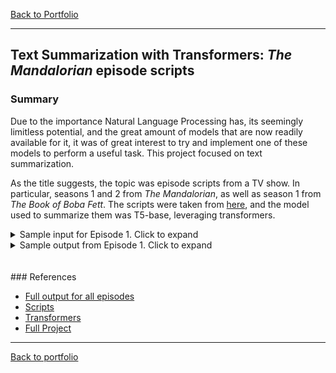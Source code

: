 [Back to Portfolio](index)

---
## **Text Summarization with Transformers: *The Mandalorian* episode scripts**

### Summary

Due to the importance Natural Language Processing has, its seemingly limitless potential, and the great amount of models that are now readily available for it, it was of great interest to try and implement one of these models to perform a useful task. This project focused on text summarization.

As the title suggests, the topic was episode scripts from a TV show. In particular, seasons 1 and 2 from *The Mandalorian*, as well as season 1 from *The Book of Boba Fett*. The scripts were taken from [here](https://starwars.fandom.com/), and the model used to summarize them was T5-base, leveraging transformers.


<details>
  <summary markdown="span">Sample input for Episode 1. Click to expand</summary>
    ' Bar Fight  The episode opens with the eponymous Mandalorian bounty hunter (identified later in the series as Din Djarin) using a tracking fob on an icy planet called Pagodon . Inside a public house , a bearded human trawler and a Quarren trawler are manhandling a blue-skinned Mythrol man , who pleads for his life in Galactic Basic Standard , offering credits in exchange for his life. His pleas are ignored; the bearded trawler wants to kill him for his valuable musk. Before the two trawlers can do any more harm, the armored and masked Mandalorian steps into the bar. Speaking in Huttese , the bearded trawler tells Djarin that he spilled his drink. Djarin ignores him and silently walks up to the counter. The bearded trawler reiterates his threat to Djarin. The human bartender tells Djarin that he says that he spilled his drink, translating into Basic. The Mythrol tries to break free but the Quarren holds him down. The two trawlers accost Djarin, taking a sudden interest in his beskar armor. The bartender tries to defuse the situation by serving a drink but Djarin gets into a fight with the two trawlers. He knocks the bearded man to the ground, causing the Quarren to attempt to flee through the cantina doors, but Djarin trips him with a grappling line. The Quarren shoots Djarin with his blaster , but the bolt hits the Mandalorian\'s pauldron, leaving him unscathed. Djarin fires his blaster at the door controls, causing the door panels to shut and slice the Quarren in half, killing him. The Mythrol thanks the Mandalorian and offers to buy him a drink. However, Djarin instead shows him a hologram which confirms that the Mythrol is a wanted fugitive. The Mythrol claims this is a misunderstanding and tries to bribe his way out of the mess. Djarin is unmoved and says he can bring him in either "warm" or "cold." Icy Ground  Djarin leads the chained Mythrol back to his ship. On the way, they encounter a Kubaz ferryman dressed in a parka. Djarin says that he needs passage back to the ice. The Kubaz summons a landspeeder that is piloted by an astromech droid with a flute. Djarin does not want to deal with droids but the Kubaz says the speeder is brand new. Keeping his stance, Djarin insists on an organic pilot, so the droid-piloted speeder leaves and the Kubaz summons a rundown landspeeder piloted by a bearded human pilot , who asks him "where to". Djarin and his Mythrol quarry travel with the human pilot on the landspeeder. The driver scans the horizon with his macrobinoculars , with the Mythrol explaining that he is looking for ravinaks , large predators which live under the ice. The pilot explains that it is clear right now but warns Djarin that the ravinak tend to cluster around the spaceport because they think that the entire planet is their stink pit. The speeder pilot delivers them to the Mandalorian\'s starship Razor Crest , which the Mythrol describes as junk and offers to hire a better ship . Djarin forces him out of the landspeeder. The driver says that it is time to go and warns Djarin to stay off the ice. The Mythrol asks if there is going to be something to worry about. While Djarin climbs aboard the Razor Crest , the Mythrol sees the speeder being devoured by a ravinak, which is lurking beneath the ice. The Mythrol begs Djarin to open the hatch as the creature approaches him. Djarin pulls him to safety just in the nick of time. The ravinak throws itself against the starship\'s hull, so Djarin quickly leads his captive into the cockpit. The Mythrol remarks that it was a lucky escape and that staying off the ice was the "understatement of the millennium." The Razor Crest tries to take off but the ravinak latches onto to its landing strut. Djarin exits the cockpit with a rifle and climbs out the docking ramp to confront the ravinak. He stings the creature in the head, causing it to let go of the landing strut. The Razor Crest flies off into the skies as Djarin returns to the cockpit. The Mythrol mumbles "let\'s go, let\'s go" as the ship ascends into space . Nowhere To Escape  During the journey, the Mythrol tells Djarin that he likes the Razor Crest because "she\'s a classic." He asks whether the ship is pre- Galactic Empire and tells Djarin that he is wealthy and could afford to hail a cruiser. Enduring the Mythrol, Djarin remains silent and does not interact with his prisoner. The Mythrol asks how much they are paying him and if it is true that Mandalorians do not take off their helmet. Djarin continues to remain silent. The Mythrol claims that he has to use the vacc tube , warning that he would not want to see a Mythrol "evacuate its thorax." Djarin allows him to leave the cockpit to find the vacc tube. The Mythrol finds the vacc tube and says that it will take a while because he is molting. He takes advantage of the toilet break to find a way off the ship and enters the ship\'s cargo hold only to find several other bounties frozen in carbonite . He realizes that he won\'t be able to celebrate Life Day , and Djarin agrees, yanking the startled Mythrol into a carbon freezing chamber and freezing him. A New Job  The Razor Crest travels to Nevarro and lands at a spaceport . Din Djarin walks through the streets into a cantina , which is frequented by various humanoids and other aliens . He meets with a dark skinned man named Greef Karga , an agent for the Bounty Hunters\' Guild . Karga remarks that the job was done fast and pays Djarin in Imperial credits . Djarin refuses to accept payment, noting that the Empire does not exist anymore. Karga offers to pay him in Calamari Flan but adds that he can only pay half. Djarin reluctantly accepts his payment and begins off loading his cargo of bounties frozen in carbonite. Back at the cantina, Karga tells Djarin that he has several bail jumps and a wanted smuggler. Djarin wants to take them all but Greef warns that are other bounty hunters. Greef also explains that many hunters don\'t want to be paid guild rates and don\'t mind if things get sloppy. Djarin asks what his highest bounty is, and Karga says it is 5,000 Calamari Flan. Upon hearing this, Djarin counters that it won\'t cover the fuel cost. The guild agent tells Djarin that there is an "off the books" job with no chain code . The Client  Djarin accepts this offer and travels through the backstreets of the town. He arrives at a house with a green door and is greeted by a gatekeeper droid . Djarin displays a transponder and is admitted inside the building. A GNK power droid leads him down a corridor to a room where he is greeted by four Remnant Stormtroopers in dusty armor. Djarin finds that his client is an elderly man with white hair. The client says that Greef Karga told him that Djarin is the best in the guild. Just then, a door swings open abruptly and Djarin reaches for his blaster. A panicked human with glasses comes out. The stormtroopers order Djarin to drop his weapons, and the bespectacled man apologizes for alarming Djarin. The client introduces Doctor Pershing , apologizing for his lack of decorum and saying that his enthusiasm outweighs his discretion. He tells Djarin to lower his blaster. Djarin insists that the stormtroopers lower their blasters first but one of the stormtroopers says that they outnumber him. Djarin defiantly replies that he likes those odds. The client adds that Greef warned him that Djarin is expensive and tells him to sit. They are joined by Dr. Pershing. The Client unwraps a red cloth with beskar and tells him that it is a down payment. He promises him a treasure trove of beskar if he delivers the asset. Dr. Pershing insists that it be delivered alive. The client obliges but warns that "bounty hunting can be a difficult profession." He adds that proof of termination can by provided for a lower fee. Dr. Pershing disagrees and tries to counter the client but the client overrules him. Due to the sensitive nature of the job, the Client can only offer him a tracking fob. When Djarin asks about the chain code, the Client replies that he can only provide the last four digits. He mentions that the asset is 50 years old, but that they can give the last recorded position of the data. Flattering Djarin, he tells him that a man of his skill can make short work of it. The Client says that the beskar rightfully belongs to Djarin and that it is good to restore the "natural order" after a period of chaos, ominously asking the Mandalorian if he agrees, hinting at Mandalore\'s past. Lair of the Tribe  Djarin walks through the streets, passing a Kowakian monkey-lizard being roasted over a spit while a despondent monkey-lizard watches from inside a cage. He continues on through the marketplace down a flight of stairs into an underground hall full of Mandalorians, including helmeted children. Djarin approaches the armorer and presents her with the Calamari Flan and beskar bar. The female armorer says that the beskar bar was melted down during the Great Purge of Mandalore and that it is good that it is back with The Tribe . She says that a pauldron is in order and asks if his signet has been revealed. He says that it has not been yet, and she responds that it will be ready soon. The armorer gets to work melting the beskar while Djarin watches. While working, the armorer says that beskar alloy is generous and will sponsor many Foundlings . Djarin says that he was once a Foundling and experiences a flashback of his parents being gunned down in the streets. Finally, the smith presents him with a metal pauldron. Kuiil and the Blurrgs  Djarin flies the Razor Crest to the desert world of Arvala-7 . He flies over several mountains before landing in a valley. He follows his tracking fob and scans the horizon. Djarin aims his rifle at a blurrg but is ambushed by one of the creatures, who grabs his right arm and hurls him to the ground. Djarin attempts to fight back using his flamethrower, but it is located on his right arm and Djarin\'s attempt fails. Djarin then punches the blurrg, who lets go of him, for a moment, but while Djarin is stablizing himself, the blurrg chages again, biting onto Djarin\'s arm. The blurrg is then hit by a tranquilizer dart . A second blurrg charges and Djarin brings his arm up to attempt to protect himself from the beast, but is also hit by a tranquilizer dart and drops before doing any harm. A mounted Ugnaught named Kuiil approaches the Mandalorian on a blurrg and Djarin thanks the blurrg-rider for helping him rid of the blurrgs. Kuiill recognizes the Mandalorian as a bounty hunter and announces that he will help him. He says that he has spoken and leads him to his moisture farm . Later, he tells Djarin that many have come seeking the same asset but that they have all perished. Djarin is reluctant to accept his help but Kuiil says he can show him the way to the encampment. When Djarin asks what Kuiill\'s "cut" is, the Ugnaught responds, saying that he wants half of the blurrgs that he captured. Djarin wants to give him both of the blurrgs but Kuiil insists that he will need one because he claims the way is impossible without a blurrg mount. Djarin is reluctant to ride a blurrg but Kuiil says he has spoken, indicating he will not change his mind. Djarin struggles to ride the blurrg. The Ugnaught Kuiil suggests that he take off his helmet but the Mandalorian refuses out of reverence to the Mandalorian code. Kuiil explains that the male is in heat during mating, and he watches as Djarin tries to ride the blurrg to no avail. Growing impatient, he asks if the Ugnaught has a speeder bike or landspeeder but Kuiil reminds him that he is a Mandalorian whose ancestors rode the great mythosaurs . He convinces Djarin to give it a second try. This time, Djarin approaches the creature gently and strokes its head. He manages to tame the creature and together, he and Kuiil ride their blurrgs over the rocky terrain, littered with crevices and gorges. Kuiil tells Djarin that the encampment lies ahead. Djarin wants to pay him but Kuiil says that Djarin will be doing him a service by ridding the areas of mercenaries and crooks. Kuiil explains that the locals want peace from these offworlders. When Djarin asks why he wants his help, Kuiill replies that he has never met a Mandalorian but has only read the stories. If what the stories say is true, Kuiil says, he believes that there will be peace. Skirmish at the Encampment  Continuing the journey, Djarin approaches the encampment which lies in a valley. He scans the site with a telescope and spots several armed figures and an IG-series droid. The IG droid, who is called IG-11 , approaches the Nikto sentries and demands that they hand over the "asset" under Paragraph 16 of the Bondsman Guild Protocol . The Nikto reach for their blasters but IG-11 guns them down. Other gunmen join the fight but are gunned down by the droid. The remaining gunmen retreat behind a blast door. IG-11 repeats his demands. Djarin approaches IG-11 and tells him to get down. IG-11 initially shoots at him but Djarin manages to convince him that he is a fellow Guild member. IG-11 claims that the bounty is his but Djarin convinces him to split the bounty so that the two join forces to eliminate the hostiles. Armed gunmen appear on the roofs and the duo shoot them down. An assailant attacks Djarin from behind but he shoots him down as well. Djarin locates the asset inside the building. They shoot down more mercenaries and hostiles. As reinforcements approach, IG-11 wants to activate his self-destruct mechanism due to their situation, but Djarin convinces him to instead cover him while he finds a way to unlock the blast door. The two are pinned down by enemy fire. Some of the Nikto mercenaries bring a laser cannon . IG-11, again, wants to self-destruct, but Djarin convinces the droid that they should shoot their way out. A Nikto manning the laser cannon peppers them with fire. Djarin convinces IG-11 to draw their fire while he uses the grappling cable to grab the laser cannon. He shoots the Nikto gunner and uses the cannon to take out the remaining hostiles on the roof, eliminating the opposition. IG-11 disengages his self-destruct mechanism. The Asset  Despite his antipathy towards droids, Djarin respects IG-11\'s fighting skills and expresses concern for the droid\'s blaster damage. IG-11 says he is okay and does a diagnostic, finding that the blaster bolt missed his central chassis. Djarin and IG-11 use the laser cannon to blast down the door. Djarin shoots the last remaining sentry. IG-11 says that his tracking fob is still active and that his sensors indicate a lifeform is present. Djarin approaches a silver pram and finds that the asset is an infant belonging to the same species as Jedi Masters Yoda and Yaddle . IG-11 points out that different species age differently when Djarin expresses confusion about its age, and the droid informs Djarin that he received specific instructions to terminate the asset. Djarin disagrees and insists on bringing " the Child " back alive. When IG-11 raises his weapon to attempt to terminate the infant, Djarin shoots and destroys the droid before taking the infant.'
</details>

<details>
  <summary markdown="span">Sample output from Episode 1. Click to expand</summary>
    'Din Djarin. Galactic Basic Standard : Bar Fight The episode opens with the eponymous Mandalorian bounty hunter using a tracking fob on an icy planet called Pagodon. Inside a public house, a . Speaking in Basic, the bearded trawler tells Djarin that he spilled his drink. Djarin ignores him and silently walks up to the counter. Speaking in Basic, the bearded trawler tells the Quarren with a grappling line. The Quarren try to flee through the cantina doors, but Djarin trips him with a grappling line. The Quarren shoots Djarin with his blaster, but the bolt hits Icy Ground Djarin shows the chained Mythrol a hologram which confirms that the Mythrol is a wanted fugitive. The Mythrol claims this is a misunderstanding and tries to bribe his way out an astromech droid with a flute. Djarin insists on an organic pilot, so the speeder leaves and the Kubaz summons a rundown landspeeder piloted by a human. Djarin and his Mythro ravinaks, large predators which live under the ice. The pilot explains that it is clear right now but warns Djarin that the ravinak tend to cluster around the spaceport because they think that the entire planet is their stink pit. to open the hatch as the ravinak approaches. The Mythrol begs Djarin to open the hatch as the ravinak approaches. The ravinak throws itself against the starship\'s hull, so Djarin pulls him to safety. ." The Razor Crest tries to take off but the ravinak latches onto to its landing strut. Djarin climbs out the docking ramp to confront the ravinak. He stings the ravinak in the head, causing it he likes the Razor Crest because "she\'s classic." He tells Djarin that he is wealthy and could afford to hail a cruiser. The Mythrol asks how much they are paying him and if it is true that Manda The Mythrol finds the vacc tube and says that it will take a while because he is molting. Djarin allows him to leave the cockpit to find the vacc tube. The Mythrol finds the vacc tube and says that avels to Nevarro and lands at a spaceport. Din Djarin meets Greef Karga, an agent for the Bounty Hunters\' Guild. Karga offers to pay Djarin in Imperial credits but Greef Greef tells Djarin that he has several bail jumps and a wanted smuggler. Greef warns that many bounty hunters don\'t want guild rates and don\'t mind if things get sloppy. D The Client Djarin accepts this offer and travels through the backstreets of the town. The Client Djarin accepts this offer and travels through the backstreets of the town. The Client Djarin accepts this offer and travels through the . A door swings open abruptly and Djarin reaches for his blaster. A bespectacled man with glasses comes out. The client introduces Doctor Pershing, apologizing for his lack of decorum and saying that his enthusiasm outweigh r their blasters first but one of the stormtroopers says that they outnumber him. Djarin defiantly replies that he likes those odds. They are joined by Greef. The Client unwraps a red cloth he adds that proof of termination can be provided for a lower fee. Dr. Pershing disagrees and tries to counter the client but the Client overrules him. When Djarin asks about the chain code, the Client replies that he can only a Mandalorian of his skill can make short work of it. Lair of the Tribe Djarin walks through the marketplace, passing a monkey-lizard being roasted over a spit while a despondent monkey-lizard watches from d hall full of Mandalorians, including helmeted children. The armorer presents her with the Calamari Flan and beskar bar. The armorer says that the beskar bar was melted down during the Great Purge of Mandalore. Djarin says that he was once a Foundling and experiences a flashback of his parents being gunned down in the streets. Finally, the smith presents him with a metal pauldron. Kuiil and the Blurrgs D stablizes himself. The blurrg is then hit by a tranquilizer dart. The blurrg then chages again, biting onto Djarin\'s arm. The blurrg is then hit by a tranquilizer dart . The Mandalorian is also hit by a tranquilizer dart and drops before doing any harm. The Mandalorian is also hit by a tranquilizer dart and drops before doing any harm. Kuiill recognizes the Mandalorian as a Kuiill\'s "cut" is, saying that he wants half of the blurrgs that he captured. Kuiill insists that he will need one because he claims the way is impossible without a blurrg mount. Kuiil says Kuiil explains that he is a Mandalorian whose ancestors rode the great mythosaurs. Kuiil reminds him that he is a Mandalorian whose ancestors rode the great Kuiil tells Djarin that he will be doing him a service by ridding the areas of mercenaries and crooks. Kuiil says that Djarin will be doing him a service by ridding the areas of ys, he believes that there will be peace. ys, he believes that there will be peace. Skirmish at the Encampment Continuing the journey, Djarin approaches the encampment with a telescope and spots several IG-11. IG-11 shoots IG-11 but Djarin manages to convince him that he is Djarin\'s bounty holder. the asset inside the building. They shoot down more Nikto mercenaries and hostiles. IG-11, again, wants to self-destruct, but Djarin convinces the droid that they should shoot their way out. IG-11 the Nikto gunner and uses the cannon to take out the remaining hostiles on the roof, eliminating the opposition. The Asset Despite his antipathy towards droids, Djarin respects IG-11\'s fighting skills and expresses concern for . The aster bolt missed his central chassis. Djarin and IG-11 use the laser cannon to blast down the door. Djarin shoots the last remaining sentry. IG-11 points out that different species age differently when Djarin expresses confusion he received specific instructions to terminate the asset. Djarin disagrees and insists on bringing " the Child " back alive.'
</details>
<br><br>
### References

* [Full output for all episodes](summaries_nlp)
* [Scripts](https://starwars.fandom.com/)
* [Transformers](https://huggingface.co/models)
* [Full Project](https://github.com/roberto-andrade22/MandoTextAnalytics)

---

[Back to portfolio](index)